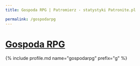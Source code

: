 ```yaml
---
title: Gospoda RPG | Patromierz - statystyki Patronite.pl

permalink: /gospodarpg
---
```


# [Gospoda RPG](https://patronite.pl/gospodarpg)

{% include profile.md name="gospodarpg" prefix="g" %}
